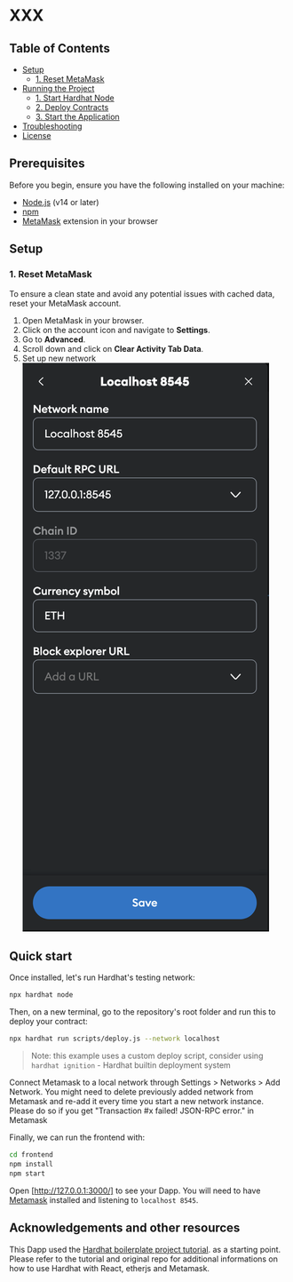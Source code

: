 # XXX

## Table of Contents

- [Setup](#setup)
  - [1. Reset MetaMask](#1-reset-metamask)
- [Running the Project](#running-the-project)
  - [1. Start Hardhat Node](#1-start-hardhat-node)
  - [2. Deploy Contracts](#2-deploy-contracts)
  - [3. Start the Application](#3-start-the-application)
- [Troubleshooting](#troubleshooting)
- [License](#license)


## Prerequisites

Before you begin, ensure you have the following installed on your machine:

- [Node.js](https://nodejs.org/) (v14 or later)
- [npm](https://www.npmjs.com/)
- [MetaMask](https://metamask.io/) extension in your browser

## Setup

### 1. Reset MetaMask

To ensure a clean state and avoid any potential issues with cached data, reset your MetaMask account.

1. Open MetaMask in your browser.
2. Click on the account icon and navigate to **Settings**.
3. Go to **Advanced**.
4. Scroll down and click on **Clear Activity Tab Data**.
5. Set up new network
 ![MetaMask Reset](metamask.png)


## Quick start

Once installed, let's run Hardhat's testing network:

```sh
npx hardhat node
```

Then, on a new terminal, go to the repository's root folder and run this to
deploy your contract:

```sh
npx hardhat run scripts/deploy.js --network localhost
```


> Note: this example uses a custom deploy script, consider using `hardhat ignition` -
> Hardhat builtin deployment system

Connect Metamask to a local network through Settings > Networks > Add Network.
You might need to delete previously added network from Metamask and re-add it 
every time you start a new network instance. Please do so if you get "Transaction
#x failed! JSON-RPC error." in Metamask


Finally, we can run the frontend with:

```sh
cd frontend
npm install
npm start
```

Open [http://127.0.0.1:3000/] to see your Dapp. You will
need to have [Metamask](https://metamask.io) installed and listening to
`localhost 8545`.

## Acknowledgements and other resources

This Dapp used the [Hardhat boilerplate project tutorial](https://hardhat.org/tutorial/boilerplate-project). as a starting point. Please refer to the tutorial and original repo for additional informations on how to use Hardhat with React, etherjs and Metamask.

